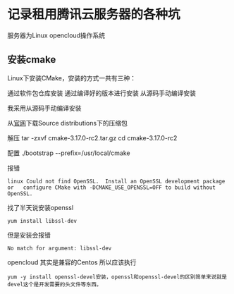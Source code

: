 # 记录租用腾讯云服务器的各种坑

服务器为Linux opencloud操作系统

## 安装cmake

Linux下安装CMake，安装的方式一共有三种：

通过软件包仓库安装
通过编译好的版本进行安装
从源码手动编译安装

我采用从源码手动编译安装

从[官网](https://cmake.org/download/)下载Source distributions下的压缩包

 解压
tar -zxvf cmake-3.17.0-rc2.tar.gz
cd cmake-3.17.0-rc2

 配置
./bootstrap --prefix=/usr/local/cmake

报错
```
linux Could not find OpenSSL.  Install an OpenSSL development package or   configure CMake with -DCMAKE_USE_OPENSSL=OFF to build without OpenSSL.
```
找了半天说安装openssl
```
yum install libssl-dev
```

但是安装会报错 
```
No match for argument: libssl-dev
```
opencloud 其实是兼容的Centos
所以应该执行
```
yum -y install openssl-devel安装，openssl和openssl-devel的区别简单来说就是devel这个是开发需要的头文件等东西。
```
